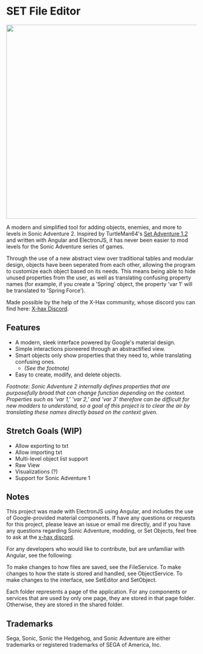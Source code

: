 # SET File Editor
<p align="center">
  <img width=614 height=512 src="https://user-images.githubusercontent.com/80438344/197155614-d91c45d2-fdfc-4eb5-bb32-334af83d3675.PNG">
</p>

A modern and simplified tool for adding objects, enemies, and more to levels in Sonic Adventure 2. Inspired by TurtleMan64's [Set Adventure 1.2](https://github.com/TurtleMan64/SetAdventure) and written with Angular and ElectronJS, it has never been easier to mod levels for the Sonic Adventure series of games.

Through the use of a new abstract view over traditional tables and modular design, objects have been seperated from each other, allowing the program to customize each object based on its needs. This means being able to hide unused properties from the user, as well as translating confusing property names (for example, if you create a  'Spring' object, the property 'var 1' will be translated to 'Spring Force').

Made possible by the help of the X-Hax community, whose discord you can find here: [X-hax Discord](https://discord.gg/gqJCF47).

## Features
* A modern, sleek interface powered by Google's material design.
* Simple interactions pioneered through an abstractified view.
* Smart objects only show properties that they need to, while translating confusing ones. 
    * *(See the footnote)*
* Easy to create, modify, and delete objects.

*Footnote: Sonic Adventure 2 internally defines properties that are purposefully broad that can change function depending on the context. Properties such as 'var 1,' 'var 2,' and 'var 3' therefore can be difficult for new modders to understand, so a goal of this project is to clear the air by translating these names directly based on the context given.*

## Stretch Goals (WIP)
* Allow exporting to txt
* Allow importing txt
* Multi-level object list support
* Raw View
* Visualizations (?)
* Support for Sonic Adventure 1

## Notes
This project was made with ElectronJS using Angular, and includes the use of Google-provided material components. If have any questions or requests for this project, please leave an issue or email me directly, and if you have any questions regarding Sonic Adventure, modding, or Set Objects, feel free to ask at the [x-hax discord](https://discord.gg/gqJCF47).

For any developers who would like to contribute, but are unfamiliar with Angular, see the following:

To make changes to how files are saved, see the FileService.
To make changes to how the state is stored and handled, see ObjectService.
To make changes to the interface, see SetEditor and SetObject.

Each folder represents a page of the application. For any components or services that are used by only one page, they are stored in that page folder. Otherwise, they are stored in the shared folder.

## Trademarks

Sega, Sonic, Sonic the Hedgehog, and Sonic Adventure are either
trademarks or registered trademarks of SEGA of America, Inc.
